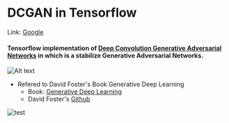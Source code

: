 # DCGAN in Tensorflow

Link: [Google][googlelink]

[googlelink]: https://google.com "Go google"

#### Tensorflow implementation of [Deep Convolution Generative Adversarial Networks](https://arxiv.org/abs/1511.06434 "Go paper") in which is a stabilize Generative Adversarial Networks.

![Alt text](https://2.bp.blogspot.com/-oMyhHfxOqiE/WKF4KlVYWJI/AAAAAAAABRs/6BDIypy1hn0U8MGRFxfVaXOcQDO7vX1cQCK4B/s1600/dcgan-architecture.PNG)


* Refered to David Foster's Book Generative Deep Learning
  * Book: [Generative Deep Learning](https://www.amazon.com/Generative-Deep-Learning-Teaching-Machines/dp/1492041947)
  * David Foster's [Github](https://github.com/davidADSP/GDL_code)

![test](https://user-images.githubusercontent.com/41711059/80072745-9e388100-8581-11ea-9732-b62f731ff88d.gif)
